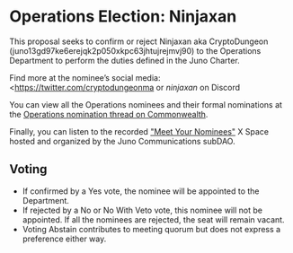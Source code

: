 # Operations Election: Ninjaxan

This proposal seeks to confirm or reject Ninjaxan aka CryptoDungeon (juno13gd97ke6erejqk2p050xkpc63jhtujrejmvj90) to the Operations Department to perform the duties defined in the Juno Charter.

Find more at the nominee’s social media: <https://twitter.com/cryptodungeonma or _ninjaxan_ on Discord

You can view all the Operations nominees and their formal nominations at the [Operations nomination thread on Commonwealth](https://commonwealth.im/juno/discussion/14947-juno-charter-operations-departmentnominations-round-2-closed?comment=72460).

Finally, you can listen to the recorded ["Meet Your Nominees"](https://open.spotify.com/episode/3viz38oqdkWU3EPWDXWJb4) X Space hosted and organized by the Juno Communications subDAO.

## Voting

- If confirmed by a Yes vote, the nominee will be appointed to the Department.
- If rejected by a No or No With Veto vote, this nominee will not be appointed. If all the nominees are rejected, the seat will remain vacant.
- Voting Abstain contributes to meeting quorum but does not express a preference either way.
